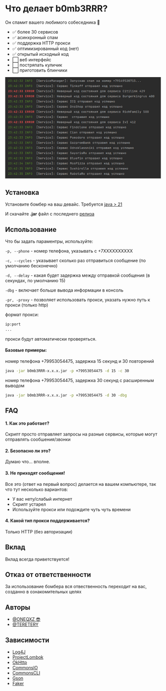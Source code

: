 # Что делает b0mb3RRR?
Он спамит вашего любимого собеседника 💞

- ✅ более 30 сервисов
- ✅ асинхронный спам
- ✅ поддержка HTTP прокси
- ✅ оптимизированный код (нет)
- ✅ открытый исходный код
- ⬜️ веб интерфейс
- ⬜️ постряпать куличик
- ⬜️ приготовить блинчики

![Speed](https://raw.githubusercontent.com/oneqxz/b0mb3RRR/master/media/screenshot1.png)
## Установка

Установите бомбер на ваш девайс.
Требуется [java > 21](https://www.azul.com/downloads/?version=java-21-lts&package=jre#zulu)

И скачайте **.jar** файл с последнего [релиза](https://github.com/oneqxz/b0mb3RRR/releases)
## Использование
Что бы задать параментры, используйте:

`-p, --phone` - номер телефона, указывать с +7XXXXXXXXXX

`-c, --cycles` - указывает сколько раз отправиться сообщение (по умолчанию бесконечно)

`-d, --delay` - какая будет задержка между отправкой сообщения (в секундах, по умолчанию 15)

`-dbg` - включает больше вывода информации в консоль

`-pr, -proxy` - позволяет использовать прокси, указать нужно путь к прокси (только http)

формат прокси:
```bash
ip:port
...
```

прокси будут автоматически проверяться.

#### Базовые примеры:
номер телефона +79953054475, задержка 15 секунд и 30 повторений
```bash
java -jar b0mb3RRR-x.x.x.jar -p +79953054475 -d 15 -c 30
```
номер телефона +79953054475, задержка 30 секунд c расширенным выводом
```bash
java -jar b0mb3RRR-x.x.x.jar -p +79953054475 -d 30 -dbg
```
## FAQ

#### 1. Как это работает?
Скрипт просто отправляет запросы на разные сервисы, которые могут отправлять сообшения/звонки

#### 2. Безопасно ли это?
Думаю что... вполне.

#### 3. Не приходят сообщения!
Все это (ответ на первый вопрос) делается на вашем компьютере, так что тут несколько вариантов:
- У вас нету/слабый интернет
- Скрипт устарел
- Используйте прокси или подождите чуть чуть времени

#### 4. Какой тип прокси поддерживается?
Только HTTP (без авторизации)
## Вклад
Вклад всегда приветствуется!


## Отказ от ответственности
За использование бомбера вся отвественность переходит на вас, созданно в ознакомительных целях
## Авторы

- [@ONEQXZ 😎](https://www.github.com/oneqxz)
- [@TERETERY](https://www.github.com/teretery)

## Зависимости

- [Log4J](https://mvnrepository.com/artifact/log4j/log4j)
- [ProjectLombok](https://projectlombok.org/)
- [OkHttp](https://mvnrepository.com/artifact/com.squareup.okhttp3/okhttp)
- [CommonsIO](https://mvnrepository.com/artifact/commons-io/commons-io)
- [CommonsCLI](https://mvnrepository.com/artifact/commons-cli/commons-cli)
- [Gson](https://mvnrepository.com/artifact/com.google.code.gson/gson)
- [Faker](https://github.com/DiUS/java-faker)